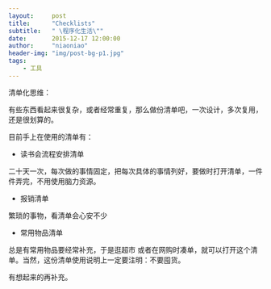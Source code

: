 ```yaml
---
layout:     post
title:      "Checklists"
subtitle:   " \程序化生活\""
date:       2015-12-17 12:00:00
author:     "niaoniao"
header-img: "img/post-bg-p1.jpg"
tags:
    - 工具
---
```


清单化思维：

有些东西看起来很复杂，或者经常重复，那么做份清单吧，一次设计，多次复用，还是很划算的。

目前手上在使用的清单有：

- 读书会流程安排清单

二十天一次，每次做的事情固定，把每次具体的事情列好，要做时打开清单，一件件弄完，不用使用脑力资源。

- 报销清单

繁琐的事物，看清单会心安不少

- 常用物品清单

总是有常用物品要经常补充，于是逛超市 或者在网购时凑单，就可以打开这个清单。当然，这份清单使用说明上一定要注明：不要囤货。

有想起来的再补充。

